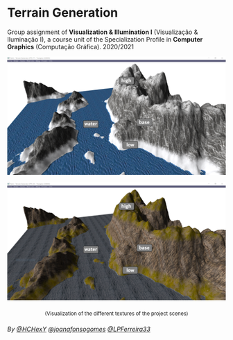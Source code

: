 # Terrain Generation

Group assignment of **Visualization & Illumination I** (Visualização & Iluminação I), a course unit of the Specialization Profile in **Computer Graphics** (Computação Gráfica). 2020/2021

<p align="center">
<img src="https://github.com/joanafonsogomes/VI1-Group/blob/main/scene0.PNG" width="700">
</p>
<p align="center">
<img src="https://github.com/joanafonsogomes/VI1-Group/blob/main/scene1.PNG" width="700">
</p>
<p align="center">
<sub>(Visualization of the different textures of the project scenes)</sub>
</p>

###### By [@HCHexY](https://github.com/HCHexY) [@joanafonsogomes]( https://github.com/joanafonsogomes) [@LPFerreira33](https://github.com/LPFerreira33)
